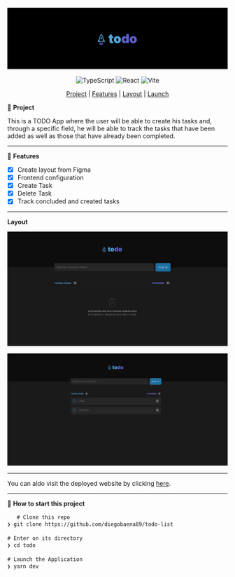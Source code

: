 <div align="center">

![TODOAPP Banner](https://github.com/diegobaena89/todo-list/blob/main/src/assets/images/logo-big.png?raw=true)

![TypeScript](https://img.shields.io/badge/typescript-%23007ACC.svg?style=for-the-badge&logo=typescript&logoColor=white)
![React](https://img.shields.io/badge/react-%2320232a.svg?style=for-the-badge&logo=react&logoColor=%2361DAFB)
![Vite](https://img.shields.io/badge/vite-%23646CFF.svg?style=for-the-badge&logo=vite&logoColor=white)

[Project](#project) | [Features](#features) | [Layout](#layout) | [Launch](#launch)

</div>

📝 <a id="project"> **Project** </a>

This is a TODO App where the user will be able to create his tasks and, through a specific field, he will be able to track the tasks that have been added as well as those that have already been completed.

---

🚀 <a id="features"> **Features** </a>

- [x] Create layout from Figma
- [x] Frontend configuration
- [x] Create Task
- [x] Delete Task
- [x] Track concluded and created tasks

---

<a id="layout"> **Layout** </a>

![Layout1](https://github.com/diegobaena89/todo-list/blob/main/src/assets/images/pic1.png?raw=true)

![Layout2](https://github.com/diegobaena89/todo-list/blob/main/src/assets/images/Screenshot%20from%202022-12-28%2014-57-43.png?raw=true)

---

You can aldo visit the deployed website by clicking [here](https://todo-list-tau-flax.vercel.app/).

---

📂 <a id="launch"> **How to start this project** </a>

       # Clone this repo
    ❯ git clone https://github.com/diegobaena89/todo-list

    # Enter on its directory
    ❯ cd todo

    # Launch the Application
    ❯ yarn dev
